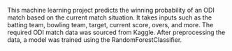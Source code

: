 This machine learning project predicts the winning probability of an ODI match based on the current match situation. It takes inputs such as the batting team, bowling team, target, current score, overs, and more. The required ODI match data was sourced from Kaggle. After preprocessing the data, a model was trained using the RandomForestClassifier.
